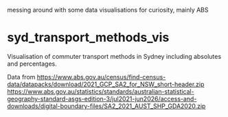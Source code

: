 messing around with some data visualisations for curiosity, mainly ABS

# syd_transport_methods_vis 
Visualisation of commuter transport methods in Sydney including absolutes and percentages. 

Data from https://www.abs.gov.au/census/find-census-data/datapacks/download/2021_GCP_SA2_for_NSW_short-header.zip 
https://www.abs.gov.au/statistics/standards/australian-statistical-geography-standard-asgs-edition-3/jul2021-jun2026/access-and-downloads/digital-boundary-files/SA2_2021_AUST_SHP_GDA2020.zip
